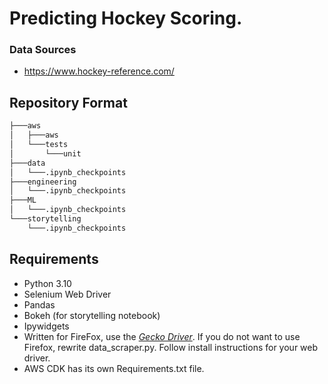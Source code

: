 # Predicting Hockey Scoring.

### Data Sources
* https://www.hockey-reference.com/

## Repository Format

```bash
├───aws
│   ├───aws
│   └───tests
│       └───unit
├───data
│   └───.ipynb_checkpoints
├───engineering
│   └───.ipynb_checkpoints
├───ML
│   └───.ipynb_checkpoints
└───storytelling
    └───.ipynb_checkpoints
```

## Requirements

* Python 3.10
* Selenium Web Driver
* Pandas
* Bokeh (for storytelling notebook)
* Ipywidgets
* Written for FireFox, use the *[Gecko Driver](https://github.com/mozilla/geckodriver/releases)*. If you do not want to use Firefox, rewrite data_scraper.py. Follow install instructions for your web driver.
* AWS CDK has its own Requirements.txt file.